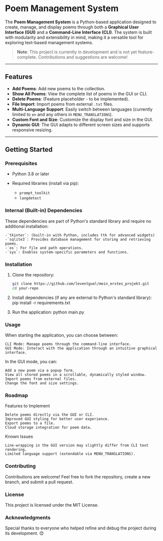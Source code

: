 # Poem Management System

The **Poem Management System** is a Python-based application designed to create, manage, and display poems through both a **Graphical User Interface (GUI)** and a **Command-Line Interface (CLI)**. The system is built with modularity and extensibility in mind, making it a versatile tool for exploring text-based management systems.

> **Note**: This project is currently in development and is not yet feature-complete. Contributions and suggestions are welcome!

---

## Features

- **Add Poems**: Add new poems to the collection.
- **Show All Poems**: View the complete list of poems in the GUI or CLI.
- **Delete Poems**: (Feature placeholder - to be implemented).
- **File Import**: Import poems from external `.txt` files.
- **Multi-Language Support**: Easily switch between languages (currently limited to `en` and any others in `MENU_TRANSLATIONS`).
- **Custom Font and Size**: Customize the display font and size in the GUI.
- **Dynamic GUI**: The GUI adapts to different screen sizes and supports responsive resizing.

---

## Getting Started

### Prerequisites

- Python 3.8 or later
- Required libraries (install via pip):

  - `prompt_toolkit`
  - `langdetect`

### Internal (Built-in) Dependencies

These dependencies are part of Python's standard library and require no additional installation:

    -`tkinter`: (built-in with Python, includes ttk for advanced widgets)
    -`sqlite3`: Provides database management for storing and retrieving poems.
    -`os`: For file and path operations.
    -`sys`: Enables system-specific parameters and functions.

### Installation

1. Clone the repository:
   ```bash
   git clone https://github.com/leventguel/mein_erstes_projekt.git
   cd your-repo

2. Install dependencies (if any are external to Python's standard library):
   pip install -r requirements.txt

3. Run the application:
   python main.py

### Usage

When starting the application, you can choose between:

    CLI Mode: Manage poems through the command-line interface.
    GUI Mode: Interact with the application through an intuitive graphical interface.

In the GUI mode, you can:

    Add a new poem via a popup form.
    View all stored poems in a scrollable, dynamically styled window.
    Import poems from external files.
    Change the font and size settings.

### Roadmap
Features to Implement

    Delete poems directly via the GUI or CLI.
    Improved GUI styling for better user experience.
    Export poems to a file.
    Cloud storage integration for poem data.

Known Issues

    Line-wrapping in the GUI version may slightly differ from CLI text rendering.
    Limited language support (extendable via MENU_TRANSLATIONS).

### Contributing

Contributions are welcome! Feel free to fork the repository, create a new branch, and submit a pull request.

### License

This project is licensed under the MIT License.

### Acknowledgments

Special thanks to everyone who helped refine and debug the project during its development. 😊